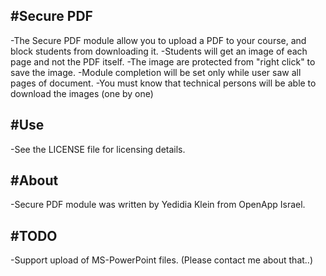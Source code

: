 #Secure PDF
----------
-The Secure PDF module allow you to upload a PDF to your course, and block students from downloading it.
-Students will get an image of each page and not the PDF itself.
-The image are protected from "right click" to save the image.
-Module completion will be set only while user saw all pages of document.
-You must know that technical persons will be able to download the images (one by one)

#Use
---
-See the LICENSE file for licensing details.

#About
-----
-Secure PDF module was written by Yedidia Klein from OpenApp Israel.

#TODO
----
-Support upload of MS-PowerPoint files. (Please contact me about that..)
